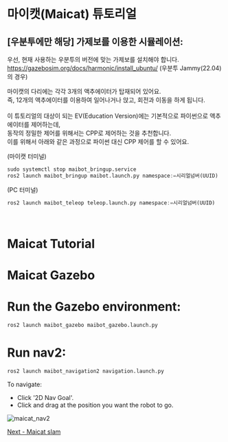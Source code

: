 # 마이캣(Maicat) 튜토리얼
## [우분투에만 해당] 가제보를 이용한 시뮬레이션:

우선, 현재 사용하는 우분투의 버전에 맞는 가제보를 설치해야 합니다.<br/>
https://gazebosim.org/docs/harmonic/install_ubuntu/ (우분투 Jammy(22.04)의 경우)

마이캣의 다리에는 각각 3개의 액추에이터가 탑재되어 있어요.<br/>
즉, 12개의 액추에이터를 이용하여 일어나거나 앉고, 회전과 이동을 하게 됩니다.<br/>
<br/>
이 튜토리얼의 대상이 되는 EV(Education Version)에는 기본적으로 파이썬으로 액추에이터를 제어하는데,<br/>
동작의 정밀한 제어를 위해서는 CPP로 제어하는 것을 추천합니다.<br/>
이를 위해서 아래와 같은 과정으로 파이썬 대신 CPP 제어를 할 수 있어요.

(마이캣 터미널)
```python
sudo systemctl stop maibot_bringup.service
ros2 launch maibot_bringup maibot.launch.py namespace:=시리얼넘버(UUID)
```

(PC 터미널)
```python
ros2 launch maibot_teleop teleop.launch.py namespace:=시리얼넘버(UUID)
```

&nbsp;


# Maicat Tutorial
# Maicat Gazebo

# Run the Gazebo environment: 
```python
ros2 launch maibot_gazebo maibot_gazebo.launch.py
```

# Run nav2:
```python
ros2 launch maibot_navigation2 navigation.launch.py
```
To navigate:
- Click '2D Nav Goal'.
- Click and drag at the position you want the robot to go.
  
![maicat_nav2](https://github.com/macroact/maicat_tutorial/assets/106013071/90751657-4bc9-4f9e-9bb7-d88695391434)


[Next - Maicat slam](../11_maicat_slam/README.md)
